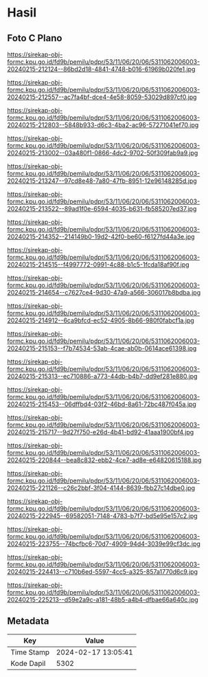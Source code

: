 # Hasil

## Foto C Plano

https://sirekap-obj-formc.kpu.go.id/fd9b/pemilu/pdpr/53/11/06/20/06/5311062006003-20240215-212124--86bd2d18-4841-4748-b016-61969b020fe1.jpg

https://sirekap-obj-formc.kpu.go.id/fd9b/pemilu/pdpr/53/11/06/20/06/5311062006003-20240215-212557--ac7fa4bf-dce4-4e58-8059-53029d897cf0.jpg

https://sirekap-obj-formc.kpu.go.id/fd9b/pemilu/pdpr/53/11/06/20/06/5311062006003-20240215-212803--5848b933-d6c3-4ba2-ac96-57271041ef70.jpg

https://sirekap-obj-formc.kpu.go.id/fd9b/pemilu/pdpr/53/11/06/20/06/5311062006003-20240215-213002--03a480f1-0866-4dc2-9702-50f309fab9a9.jpg

https://sirekap-obj-formc.kpu.go.id/fd9b/pemilu/pdpr/53/11/06/20/06/5311062006003-20240215-213247--97cd8e48-7a80-47fb-8951-12e96148285d.jpg

https://sirekap-obj-formc.kpu.go.id/fd9b/pemilu/pdpr/53/11/06/20/06/5311062006003-20240215-213522--89ad1f0e-6594-4035-b631-fb585207ed37.jpg

https://sirekap-obj-formc.kpu.go.id/fd9b/pemilu/pdpr/53/11/06/20/06/5311062006003-20240215-214352--214149b0-19d2-42f0-be60-f6127fd44a3e.jpg

https://sirekap-obj-formc.kpu.go.id/fd9b/pemilu/pdpr/53/11/06/20/06/5311062006003-20240215-214515--f4997772-0991-4c88-b1c5-1fcda18af90f.jpg

https://sirekap-obj-formc.kpu.go.id/fd9b/pemilu/pdpr/53/11/06/20/06/5311062006003-20240215-214654--c7627ce4-9d30-47a9-a566-306017b8bdba.jpg

https://sirekap-obj-formc.kpu.go.id/fd9b/pemilu/pdpr/53/11/06/20/06/5311062006003-20240215-214912--6ca9bfcd-ec52-4905-8b66-980f0fabcf1a.jpg

https://sirekap-obj-formc.kpu.go.id/fd9b/pemilu/pdpr/53/11/06/20/06/5311062006003-20240215-215153--f7b74534-53ab-4cae-ab0b-0614ace61398.jpg

https://sirekap-obj-formc.kpu.go.id/fd9b/pemilu/pdpr/53/11/06/20/06/5311062006003-20240215-215313--ec710886-a773-44db-b4b7-dd9ef281e880.jpg

https://sirekap-obj-formc.kpu.go.id/fd9b/pemilu/pdpr/53/11/06/20/06/5311062006003-20240215-215453--06dffbd4-03f2-46bd-8a61-72bc487f045a.jpg

https://sirekap-obj-formc.kpu.go.id/fd9b/pemilu/pdpr/53/11/06/20/06/5311062006003-20240215-215717--9d27f750-e26d-4b41-bd92-41aaa1900bf4.jpg

https://sirekap-obj-formc.kpu.go.id/fd9b/pemilu/pdpr/53/11/06/20/06/5311062006003-20240215-220844--bea8c832-ebb2-4ce7-ad8e-e64820615188.jpg

https://sirekap-obj-formc.kpu.go.id/fd9b/pemilu/pdpr/53/11/06/20/06/5311062006003-20240215-221126--c26c2bbf-3f04-4144-8639-fbb27c14dbe0.jpg

https://sirekap-obj-formc.kpu.go.id/fd9b/pemilu/pdpr/53/11/06/20/06/5311062006003-20240215-222945--69582051-7148-4783-b7f7-bd5e95e157c2.jpg

https://sirekap-obj-formc.kpu.go.id/fd9b/pemilu/pdpr/53/11/06/20/06/5311062006003-20240215-223755--74bcfbc6-70d7-4909-94d4-3039e99cf3dc.jpg

https://sirekap-obj-formc.kpu.go.id/fd9b/pemilu/pdpr/53/11/06/20/06/5311062006003-20240215-224413--c710b6ed-5597-4cc5-a325-857a1770d6c9.jpg

https://sirekap-obj-formc.kpu.go.id/fd9b/pemilu/pdpr/53/11/06/20/06/5311062006003-20240215-225213--d59e2a9c-a181-48b5-a4b4-dfbae66a640c.jpg


## Metadata

| Key        | Value               |
| ---------- | ------------------- |
| Time Stamp | 2024-02-17 13:05:41 |
| Kode Dapil | 5302                |



